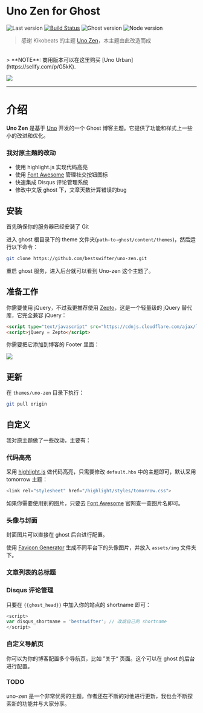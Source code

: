 # Uno Zen for Ghost

![Last version](https://img.shields.io/github/tag/bestswifter/uno-zen.svg?style=flat-square)
[![Build Status](http://img.shields.io/travis/Kikobeats/uno-zen/master.svg?style=flat-square)](https://travis-ci.org/Kikobeats/uno-zen)
![Ghost version](https://img.shields.io/badge/Ghost-0.8.x-brightgreen.svg?style=flat-square)
![Node version](https://img.shields.io/node/v/uno-zen.svg?style=flat-square)


> 感谢 Kikobeats 的主题 [Uno Zen](https://github.com/Kikobeats/uno-zen)，本主题由此改造而成
<br>
> **NOTE**: 商用版本可以在这里购买 [Uno Urban](https://sellfy.com/p/G5kK).

[<img src="http://i.imgur.com/LCSB4Ca.jpg">](http://kikobeats.com)

---

# 介绍

**Uno Zen** 是基于 [Uno](https://github.com/daleanthony/Uno) 开发的一个 Ghost 博客主题。它提供了功能和样式上一些小的改进和优化。

### 我对原主题的改动

* 使用 highlight.js 实现代码高亮
* 使用 [Font Awesome](http://fontawesome.io/) 管理社交按钮图标
* 快速集成 Disqus 评论管理系统
* 修改中文版 ghost 下，文章天数计算错误的bug


## 安装

首先确保你的服务器已经安装了 Git

进入 ghost 根目录下的 theme 文件夹(`path-to-ghost/content/themes`)，然后运行以下命令：

```bash
git clone https://github.com/bestswifter/uno-zen.git
```

重启 ghost 服务，进入后台就可以看到 Uno-zen 这个主题了。

## 准备工作

你需要使用 jQuery，不过我更推荐使用 [Zepto](https://github.com/madrobby/zepto)，这是一个轻量级的 jQuery 替代库，它完全兼容 jQuery：

```html
<script type="text/javascript" src="https://cdnjs.cloudflare.com/ajax/libs/zepto/1.1.6/zepto.min.js"></script>
<script>jQuery = Zepto</script>
```

你需要把它添加到博客的 Footer 里面：

![](http://i.imgur.com/xUXdFeH.png)

## 更新

在 `themes/uno-zen` 目录下执行：

```bash
git pull origin
``` 

## 自定义

我对原主题做了一些改动，主要有：

### 代码高亮

采用 [highlight.js](https://highlightjs.org/) 做代码高亮，只需要修改 `default.hbs` 中的主题即可，默认采用 tomorrow 主题：

```js
<link rel="stylesheet" href="/highlight/styles/tomorrow.css">
```



如果你需要使用别的图片，只要去 [Font Awesome](http://fontawesome.io/) 官网查一查图片名即可。

### 头像与封面

封面图片可以直接在 ghost 后台进行配置。

使用 [Favicon Generator](http://realfavicongenerator.net/) 生成不同平台下的头像图片，并放入 `assets/img` 文件夹下。

### 文章列表的总标题



### Disqus 评论管理

只要在 `{{ghost_head}}` 中加入你的站点的 shortname 即可：

```js
<script>
var disqus_shortname = 'bestswifter'; // 改成自己的 shortname
</script>
```



### 自定义导航页

你可以为你的博客配置多个导航页，比如 ”关于“ 页面。这个可以在 ghost 的后台进行配置。

### TODO

uno-zen 是一个非常优秀的主题，作者还在不断的对他进行更新，我也会不断探索新的功能并与大家分享。


